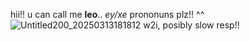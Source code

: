 hii!! u can call me **leo**.. *ey/xe* prononuns plz!! ^^
![Untitled200_20250313181812](https://github.com/user-attachments/assets/a7bcb9e2-6003-4868-8ecc-e297fa674737)
w2i, posibly slow resp!!
